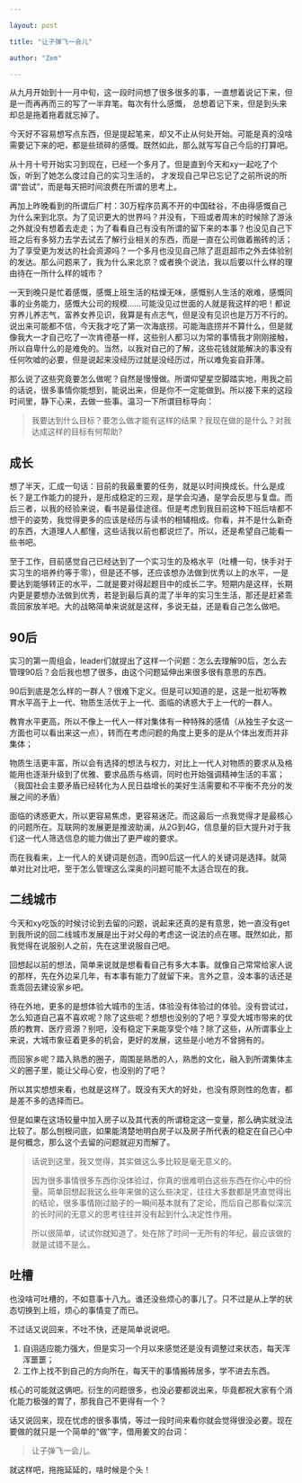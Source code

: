 ```yaml
---

layout: post

title: "让子弹飞一会儿"

author: "Zem"

---
```



从九月开始到十一月中旬，这一段时间想了很多很多的事，一直想着说记下来，但是一而再再而三的写了一半弃笔。每次有什么感慨， 总想着记下来，但是到头来却总是拖着拖着就忘掉了。

今天好不容易想写点东西，但是提起笔来，却又不止从何处开始。可能是真的没啥需要记下来的吧，都是些琐碎的感慨。既然如此，那么就写写自己今后的打算吧。

从十月十号开始实习到现在，已经一个多月了。但是直到今天和xy一起吃了个饭，听到了她怎么度过自己的实习生活的， 才发现自己早已忘记了之前所说的所谓“尝试”，而是每天把时间浪费在所谓的思考上。

再加上昨晚看到的所谓后厂村：30万程序员离不开的中国硅谷，不由得感慨自己为什么来到北京。为了见识更大的世界吗？并没有，下班或者周末的时候除了游泳之外就没有想着去走走；为了看看自己有没有所谓的留下来的本事？也没见自己下班之后有多努力去学去试去了解行业相关的东西，而是一直在公司做着搬砖的活；为了享受更为发达的社会资源吗？一个多月也没见自己除了逛逛超市之外去体验别的发达。那么问题来了，我为什么来北京？或者换个说法，我以后要以什么样的理由待在一所什么样的城市？

一天到晚只是忙着感慨，感慨上班生活的枯燥无味，感慨别人生活的艰难，感慨同事的业务能力，感慨大公司的规模……可能没见过世面的人就是我这样的吧！都说穷养儿养志气，富养女养见识，我算是有点志气，但是没有见识也是万万不行的。说出来可能都不信，今天我才吃了第一次海底捞。可能海底捞并不算什么，但是就像我大一才自己吃了一次肯德基一样，这些别人都习以为常的事情我才刚刚接触，所以自卑什么的是难免的。当然，以我对自己的了解，这些花钱就能解决的事没有任何吹嘘的必要，但是说起来没经历过就是没经历过，所以难免妄自菲薄。

那么说了这些究竟要怎么做呢？自然是慢慢做。所谓仰望星空脚踏实地，用我之前的话说，很多事情你能想到，能说出来，但是你不一定能做到。所以接下来的这段时间里，静下心来，去做一些事。温习一下所谓目标导向：

> 我要达到什么目标？要怎么做才能有这样的结果？我现在做的是什么？对我达成这样的目标有何帮助?

## 成长

想了半天，汇成一句话：目前的我最重要的任务，就是以时间换成长。什么是成长？是工作能力的提升，是形成稳定的三观，是学会沟通，是学会反思与复盘。而后三者，以我的经验来说，看书是最佳途径。但是考虑到我目前这种下班后啥都不想干的姿势，我觉得更多的应该是经历与读书的相辅相成。你看，并不是什么新奇的东西，大道理人人都懂，这些话我以前也都说烂了。所以，还是希望自己能看一些书吧。

至于工作，目前感觉自己已经达到了一个实习生的及格水平（吐槽一句，快手对于实习生的培养约等于零），但是还不够，还应该想办法做到优秀以上的水平，一是要达到能够转正的水平，二就是要对得起题目中的成长二字。短期内是这样，长期内更是要想办法做到优秀，若是到最后真的混了半年的实习生生活，那还是赶紧乖乖回家放羊吧。大的战略简单来说就是这样，多说无益，还是看自己怎么做吧。

## 90后

实习的第一周组会，leader们就提出了这样一个问题：怎么去理解90后，怎么去管理90后？会后我也想了很多，由这个问题延伸出来很多很有意思的东西。

90后到底是怎么样的一群人？很难下定义。但是可以知道的是，这是一批初等教育水平高于上一代、物质生活优于上一代、面临的诱惑大于上一代的一群人。

教育水平更高，所以不像上一代人一样对集体有一种特殊的感情（从独生子女这一方面也可以看出来这一点），转而在考虑问题的角度上更多的是从个体出发而并非集体；

物质生活更丰富，所以会有选择的想法与权力，对比上一代人对物质的要求从及格能用也逐渐升级到了优雅、要求品质与格调，同时也开始强调精神生活的丰富；（我国社会主要矛盾已经转化为人民日益增长的美好生活需要和不平衡不充分的发展之间的矛盾）

面临的诱惑更大，所以更容易焦虑，更容易迷茫。而这最后一点我觉得才是最核心的问题所在。互联网的发展更是推波助澜，从2G到4G，信息量的巨大提升对于我们这一代人筛选信息的能力做出了更严峻的要求。

而在我看来，上一代人的关键词是创造，而90后这一代人的关键词是选择。就简单对比对比吧，至于怎么管理这么深奥的问题可能不太适合现在的我。

## 二线城市

今天和xy吃饭的时候讨论到去留的问题，说起来还真的是有意思，她一直没有get到我所说的回二线城市发展是出于对父母的考虑这一说法的点在哪。既然如此，那我觉得在说服别人之前，先在这里说服自己吧。

回想起以前的想法，简单来说就是想看看自己有多大本事。就像自己常常给家人说的那样，先在外边呆几年，有本事有能力了就留下来。言外之意，没本事的话还是乖乖回去建设家乡吧。

待在外地，更多的是想体验大城市的生活，体验没有体验过的体验。没有尝试过，怎么知道自己喜不喜欢呢？除了这些呢？想想也没别的了吧？享受大城市带来的优质的教育、医疗资源？别吧，没有稳定下来能享受个啥？除了这些，从所谓事业上来说，大城市象征着更多的机会，更好的发展，这些是小地方不曾拥有的。

而回家乡呢？踏入熟悉的圈子，周围是熟悉的人，熟悉的文化，融入到所谓集体主义的圈子里，能让父母心安，也没别的了吧？

所以其实想想来看，也就是这样了。既没有天大的好处，也没有原则性的危害，都是差不多的选择而已。

但是如果在这场较量中加入房子以及其代表的所谓稳定这一变量，那么确实就没法比较了。那么刨根问底，如果能清楚地明白房子以及房子所代表的稳定在自己心中是何概念，那么这个去留的问题就迎刃而解了。

> 话说到这里，我又觉得，其实做这么多比较是毫无意义的。
>
> 因为很多事情很多东西你没体验过，你真的很难明白这些东西在你心中的份量。简单回想起我这么些年来做的这么些决定，往往大多数都是凭直觉得出的结论，很多事情刚过脑子的一瞬间基本就有了定论，而后自己那看似深沉的长时间的无意义的思考往往并没有起到什么决定性作用。
>
> 所以很简单，试试你就知道了。处在除了时间一无所有的年纪，最应该做的就是试错不是么。

## 吐槽

也没啥可吐槽的，不如意事十八九。谁还没些烦心的事儿了。只不过是从上学的状态切换到上班，烦心的事情变了而已。

不过话又说回来，不吐不快，还是简单说说吧。

1. 自诩适应能力强大，但是实习一个月以来感觉还是没有调整过来状态，每天浑浑噩噩；
2. 工作上找不到自己的方向所在，每天干的事情搬砖居多，学不进去东西。

核心的可能就这俩吧。衍生的问题很多，也没必要都说出来，毕竟都祝大家有个消化能力极强的胃了，那我自己不更得有一个？

话又说回来，现在忧虑的很多事情，等过一段时间来看你就会觉得很没必要。现在要做的就只是一个简单的“做”字，借用姜文的台词：

> 让子弹飞一会儿。

就这样吧，拖拖延延的，啥时候是个头！